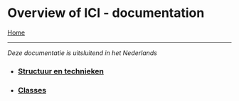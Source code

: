 # Overview of ICI - documentation
[Home](/)
***
<em>Deze documentatie is uitsluitend in het Nederlands</em>

- ### [Structuur en technieken](struct_tech/index.md)
- ### [Classes](classes/index.md)